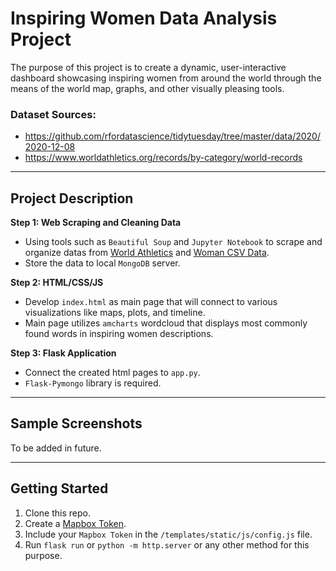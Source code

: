 # Inspiring Women Data Analysis Project
The purpose of this project is to create a dynamic, user-interactive dashboard showcasing inspiring women from around the world through the means of the world map, graphs, and other visually pleasing tools.

### Dataset Sources:
* https://github.com/rfordatascience/tidytuesday/tree/master/data/2020/2020-12-08
* https://www.worldathletics.org/records/by-category/world-records

---

## Project Description
**Step 1: Web Scraping and Cleaning Data**
- Using tools such as `Beautiful Soup` and `Jupyter Notebook` to scrape and organize datas from [World Athletics](https://www.worldathletics.org/records/by-category/world-records) and [Woman CSV Data](https://github.com/rfordatascience/tidytuesday/tree/master/data/2020/2020-12-08).
- Store the data to local `MongoDB` server.

**Step 2: HTML/CSS/JS**
- Develop `index.html` as main page that will connect to various visualizations like maps, plots, and timeline.
- Main page utilizes `amcharts` wordcloud that displays most commonly found words in inspiring women descriptions.

**Step 3: Flask Application**
- Connect the created html pages to `app.py`.
- `Flask-Pymongo` library is required.

---

## Sample Screenshots
To be added in future.

---

## Getting Started
1. Clone this repo.
2. Create a [Mapbox Token](https://account.mapbox.com/auth/signup/).
3. Include your `Mapbox Token` in the `/templates/static/js/config.js` file.
4. Run `flask run` or `python -m http.server` or any other method for this purpose.
